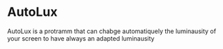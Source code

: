 AutoLux
=========

AutoLux is a protramm that can chabge automatiquely the luminausity of your screen to have always an adapted luminausity